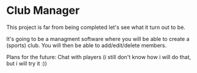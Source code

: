 # Club Manager
This project is far from being completed let's see what it turn out to be.

It's going to be a managment software where you will be able to create a (sports) club. You will then be able to add/edit/delete members.

Plans for the future: Chat with players (i still don't know how i will do that, but i will try it :))
